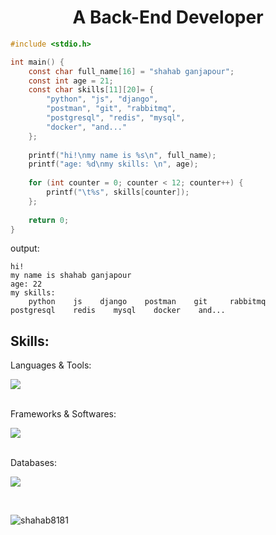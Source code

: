 <h1 align="center">A Back-End Developer</h1>

```c
#include <stdio.h>

int main() {
    const char full_name[16] = "shahab ganjapour";
    const int age = 21;
    const char skills[11][20]= {
        "python", "js", "django",
        "postman", "git", "rabbitmq",
        "postgresql", "redis", "mysql",
        "docker", "and..."
    };
    
    printf("hi!\nmy name is %s\n", full_name);
    printf("age: %d\nmy skills: \n", age);
    
    for (int counter = 0; counter < 12; counter++) {
        printf("\t%s", skills[counter]);
    };
    
    return 0;
}
```
output:
```
hi!
my name is shahab ganjapour
age: 22
my skills: 
    python    js    django    postman    git     rabbitmq    postgresql    redis    mysql    docker    and... 
```

<h2 align="left">Skills:</h3>
Languages & Tools: 
<br>
<p align="left">
  <a href="https://github.com/shahab8181?tab=repositories">
    <img src="https://skillicons.dev/icons?i=py,js,c,regex" />
  </a>
</p>
<br>
Frameworks & Softwares: 
<br>
<p align="left">
  <a href="https://github.com/shahab8181?tab=repositories">
    <img src="https://skillicons.dev/icons?i=django,nginx,postman,git,docker,vscode" />
  </a>
</p>
<br>
Databases: 
<br>
<p align="left">
  <a href="https://github.com/shahab8181?tab=repositories">
    <img src="https://skillicons.dev/icons?i=postgres,redis,mysql" />
  </a>
</p>
<br>


<p><img align="center" src="https://github-readme-streak-stats.herokuapp.com/?user=shahab8181&" alt="shahab8181" /></p>
